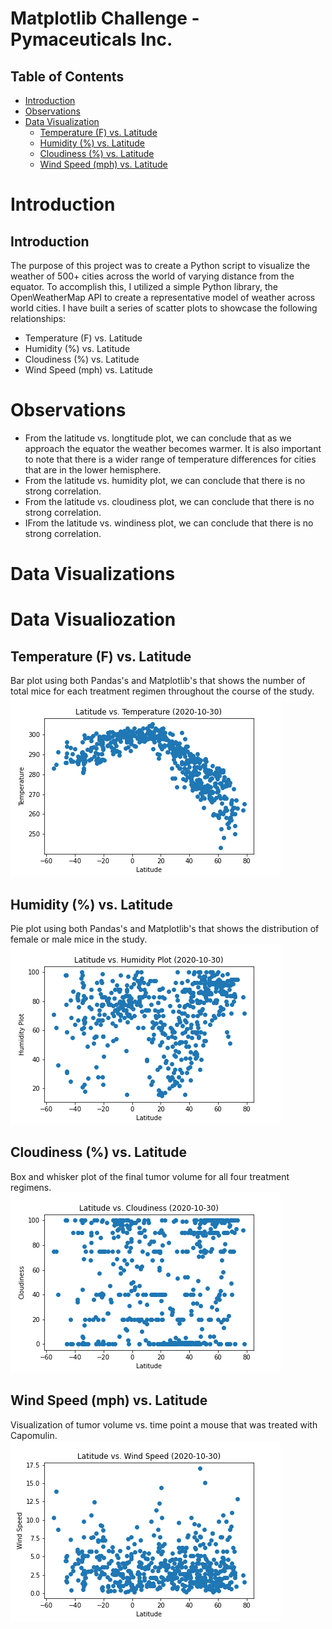 # Matplotlib Challenge - Pymaceuticals Inc.

## Table of Contents
  * [Introduction](#introduction)
  * [Observations](#observations)
  * [Data Visualization](#data-visualization)
    * [Temperature (F) vs. Latitude](#temp)
    * [Humidity (%) vs. Latitude](#hum)
    * [Cloudiness (%) vs. Latitude](#clo)
    * [Wind Speed (mph) vs. Latitude](#win)
    

# Introduction
## <a name="introduction">Introduction</a>
The purpose of this project was to create a Python script to visualize the weather of 500+ cities across the world of varying distance from the equator. To accomplish this, I utilized a simple Python library, the OpenWeatherMap API to create a representative model of weather across world cities.
I have built a series of scatter plots to showcase the following relationships:

- Temperature (F) vs. Latitude
- Humidity (%) vs. Latitude
- Cloudiness (%) vs. Latitude
- Wind Speed (mph) vs. Latitude

# Observations

- From the latitude vs. longtitude plot, we can conclude that as we approach the equator the weather becomes warmer. It is also important to note that there is a wider range of temperature differences for cities that are in the lower hemisphere.
- From the latitude vs. humidity plot, we can conclude that there is no strong correlation.
- From the latitude vs. cloudiness plot, we can conclude that there is no strong correlation.
- IFrom the latitude vs. windiness plot, we can conclude that there is no strong correlation.



# Data Visualizations

# Data Visualiozation
## <a name="lat">Temperature (F) vs. Latitude</a>
Bar plot using both Pandas's and Matplotlib's that shows  the number of total mice for each treatment regimen throughout the course of the study.<br>
![image](https://github.com/saif-gorges/python-APIs-challenge/blob/main/latitude_vs_temp.png)


## <a name="lat">Humidity (%) vs. Latitude</a>
Pie plot using both Pandas's and Matplotlib's that shows the distribution of female or male mice in the study.<br>
![image](https://github.com/saif-gorges/python-APIs-challenge/blob/main/latitude_vs_humidity.png)


## <a name="clo">Cloudiness (%) vs. Latitude</a>
Box and whisker plot of the final tumor volume for all four treatment regimens.<br>
![image](https://github.com/saif-gorges/python-APIs-challenge/blob/main/latitude_vs_cloudiness.png)


## <a name="win">Wind Speed (mph) vs. Latitude</a>
Visualization of tumor volume vs. time point a mouse that was treated with Capomulin.<br>
![image](https://github.com/saif-gorges/python-APIs-challenge/blob/main/latitude_vs_wind_speed.png)
